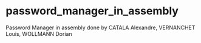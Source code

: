 # password_manager_in_assembly
Password Manager in assembly done by CATALA Alexandre, VERNANCHET Louis, WOLLMANN Dorian
